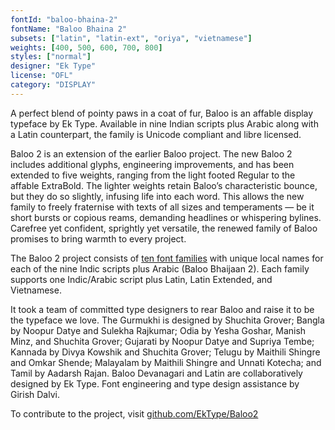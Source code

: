 ```yaml
---
fontId: "baloo-bhaina-2"
fontName: "Baloo Bhaina 2"
subsets: ["latin", "latin-ext", "oriya", "vietnamese"]
weights: [400, 500, 600, 700, 800]
styles: ["normal"]
designer: "Ek Type"
license: "OFL"
category: "DISPLAY"
---
```


<p>
    A perfect blend of pointy paws in a coat of fur, Baloo is an affable display typeface by Ek Type.
    Available in nine Indian scripts plus Arabic along with a Latin counterpart, the family is Unicode compliant and
    libre licensed.
</p>
<p>
    Baloo 2 is an extension of the earlier Baloo project. The new Baloo 2 includes additional glyphs, engineering
    improvements, and has been extended to five weights, ranging from the light footed Regular to the affable ExtraBold.
    The lighter weights retain Baloo’s characteristic bounce, but they do so slightly, infusing life into each word.
    This allows the new family to freely fraternise with texts of all sizes and temperaments — be it short bursts or
    copious reams, demanding headlines or whispering bylines. Carefree yet confident, sprightly yet versatile, the
    renewed family of Baloo promises to bring warmth to every project.
</p>
<p>
    The Baloo 2 project consists of <a href="https://fonts.google.com/?query=baloo">ten font families</a> with unique
    local names for each of the nine Indic scripts plus Arabic (Baloo Bhaijaan 2). Each family supports one
    Indic/Arabic script plus Latin, Latin Extended, and Vietnamese.
</p>
<p>
    It took a team of committed type designers to rear Baloo and raise it to be the typeface we love. The Gurmukhi is
    designed by Shuchita Grover; Bangla by Noopur Datye and Sulekha Rajkumar; Odia by Yesha Goshar, Manish Minz, and
    Shuchita Grover; Gujarati by Noopur Datye and Supriya Tembe; Kannada by Divya Kowshik and Shuchita Grover; Telugu by
    Maithili Shingre and Omkar Shende; Malayalam by Maithili Shingre and Unnati Kotecha; and Tamil by Aadarsh Rajan.
    Baloo Devanagari and Latin are collaboratively designed by Ek Type. Font engineering and type design assistance by
    Girish Dalvi.
</p>
<p>
    To contribute to the project, visit <a href="https://github.com/EkType/Baloo2">github.com/EkType/Baloo2</a>
</p>